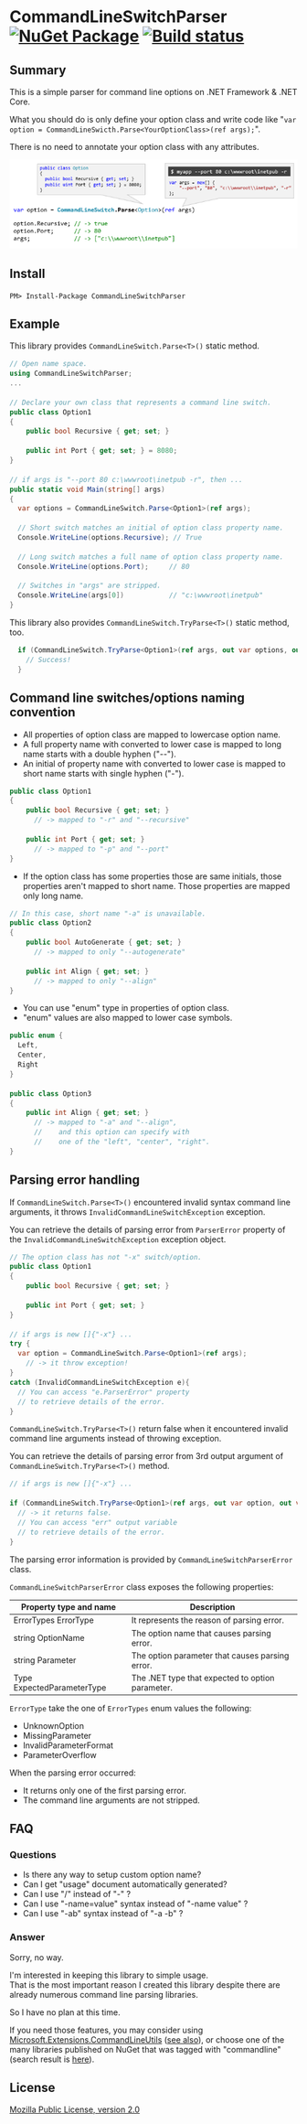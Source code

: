 # CommandLineSwitchParser [![NuGet Package](https://img.shields.io/nuget/v/CommandLineSwitchParser.svg)](https://www.nuget.org/packages/CommandLineSwitchParser/) [![Build status](https://ci.appveyor.com/api/projects/status/kvqg7m79hfxhtf5o?svg=true)](https://ci.appveyor.com/project/jsakamoto/commandlineswitchparser)

## Summary

This is a simple parser for command line options on .NET Framework & .NET Core.

What you should do is only define your option class and write code like "`var option = CommandLineSwicth.Parse<YourOptionClass>(ref args);`".

There is no need to annotate your option class with any attributes.

![eye catch](.asset/eye-catch.png)

## Install

    PM> Install-Package CommandLineSwitchParser

## Example

This library provides `CommandLineSwitch.Parse<T>()` static method.

```csharp
// Open name space.
using CommandLineSwitchParser;
...

// Declare your own class that represents a command line switch.
public class Option1
{
    public bool Recursive { get; set; }

    public int Port { get; set; } = 8080;
}

// if args is "--port 80 c:\wwwroot\inetpub -r", then ...
public static void Main(string[] args)
{
  var options = CommandLineSwitch.Parse<Option1>(ref args);

  // Short switch matches an initial of option class property name.
  Console.WriteLine(options.Recursive); // True

  // Long switch matches a full name of option class property name.
  Console.WriteLine(options.Port);     // 80

  // Switches in "args" are stripped.
  Console.WriteLine(args[0])           // "c:\wwwroot\inetpub"
}
```

This library also provides `CommandLineSwitch.TryParse<T>()` static method, too.

```csharp
  if (CommandLineSwitch.TryParse<Option1>(ref args, out var options, out var err)){
    // Success!
  }
```

## Command line switches/options naming convention

- All properties of option class are mapped to lowercase option name.
- A full property name with converted to lower case is mapped to long name starts with a double hyphen ("--").
- An initial of property name with converted to lower case is mapped to short name starts with single hyphen ("-").

```csharp
public class Option1
{
    public bool Recursive { get; set; }
      // -> mapped to "-r" and "--recursive"

    public int Port { get; set; }
      // -> mapped to "-p" and "--port"
}
```

- If the option class has some properties those are same initials, those properties aren't  mapped to short name. Those properties are mapped only long name.

```csharp
// In this case, short name "-a" is unavailable.
public class Option2
{
    public bool AutoGenerate { get; set; }
      // -> mapped to only "--autogenerate"

    public int Align { get; set; }
      // -> mapped to only "--align"
}
```

- You can use "enum" type in properties of option class.
- "enum" values are also mapped to lower case symbols.

```csharp
public enum {
  Left,
  Center,
  Right
}

public class Option3
{
    public int Align { get; set; }
      // -> mapped to "-a" and "--align", 
      //    and this option can specify with 
      //    one of the "left", "center", "right".
}
```

## Parsing error handling

If `CommandLineSwitch.Parse<T>()` encountered invalid syntax command line arguments, it throws `InvalidCommandLineSwitchException` exception.

You can retrieve the details of parsing error from `ParserError` property of the `InvalidCommandLineSwitchException` exception object.

```csharp
// The option class has not "-x" switch/option.
public class Option1
{
    public bool Recursive { get; set; }

    public int Port { get; set; }
}

// if args is new []{"-x"} ...
try {
  var option = CommandLineSwitch.Parse<Option1>(ref args);
    // -> it throw exception!
}
catch (InvalidCommandLineSwitchException e){
  // You can access "e.ParserError" property
  // to retrieve details of the error.
}
```

`CommandLineSwitch.TryParse<T>()` return false when it encountered invalid command line arguments instead of throwing exception.

You can retrieve the details of parsing error from 3rd output argument of `CommandLineSwitch.TryParse<T>()` method.

```csharp
// if args is new []{"-x"} ...

if (CommandLineSwitch.TryParse<Option1>(ref args, out var option, out var err) == false){
  // -> it returns false.
  // You can access "err" output variable
  // to retrieve details of the error.
}
```

The parsing error information is provided by `CommandLineSwitchParserError` class.

`CommandLineSwitchParserError` class exposes the following properties:

Property type and name | Description
-----------------------|-------------
ErrorTypes ErrorType   | It represents the reason of parsing error.
string OptionName | The option name that causes parsing error.
string Parameter  | The option parameter that causes parsing error.
Type ExpectedParameterType | The .NET type that expected to option parameter.

`ErrorType` take the one of `ErrorTypes` enum values the following:

- UnknownOption
- MissingParameter
- InvalidParameterFormat
- ParameterOverflow

When the parsing error occurred:

- It returns only one of the first parsing error.
- The command line arguments are not stripped.

## FAQ

### Questions

- Is there any way to setup custom option name?
- Can I get "usage" document automatically generated?
- Can I use "/" instead of "-" ?
- Can I use "-name=value" syntax instead of "-name value" ?
- Can I use "-ab" syntax instead of "-a -b" ?

### Answer

Sorry, no way.

I'm interested in keeping this library to simple usage.  
That is the most important reason I created this library despite there are already numerous command line parsing libraries.

So I have no plan at this time.

If you need those features, you may consider using [Microsoft.Extensions.CommandLineUtils](https://www.nuget.org/packages/Microsoft.Extensions.CommandLineUtils/) ([see also](https://msdn.microsoft.com/magazine/mt763239.aspx)), or choose one of the many libraries published on NuGet that was tagged with "commandline" (search result is [here](https://www.nuget.org/packages?q=Tags%3A%22commandline%22)).

## License

[Mozilla Public License, version 2.0](LICENSE)
